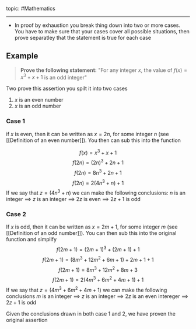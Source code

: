 topic: #Mathematics 

---

- In proof by exhaustion you break thing down into two or more cases. You have to make sure that your cases cover all possible situations, then prove separatley that the statement is true for each case

## Example
> **Prove the following statement:** "For any integer $x$, the value of $f(x)=x^3+x+1$ is an odd integer"

Two prove this assertion you spilt it into two cases
1) $x$ is an even number
2) $x$ is an odd number

### Case 1
if $x$ is even, then it can be written as $x=2n$, for some integer $n$ (see [[Definition of an even number]]). You then can sub this into the function

$$f(x)=x^3+x+1$$
$$f(2n)=(2n)^3+2n+1$$
$$f(2n)=8n^3+2n+1$$
$$f(2n)=2(4n^3+n)+1$$
If we say that $z=(4n^3+n)$ we can make the following conclusions:
$n$ is an integer $\implies$ $z$ is an integer $\implies$ $2z$ is even $\implies$ $2z+1$ is odd

### Case 2
If $x$ is odd, then it can be written as $x=2m+1$, for some integer $m$ (see [[Definition of an odd number]]). You can then sub this into the original function and simplify
$$f(2m+1)=(2m+1)^3+(2m+1)+1$$
$$f(2m+1)=(8m^3+12m^2+6m+1)+2m+1+1$$
$$f(2m+1)=8m^3+12m^2+8m+3$$
$$f(2m+1)=2(4m^3+6m^2+4m+1)+1$$
If we say that $z=(4m^3+6m^2+4m+1)$ we can make the following conclusions 
$m$ is an integer $\implies$ $z$ is an integer $\implies$ $2z$ is an even intereger $\implies$ $2z+1$ is odd

Given the conclusions drawn in both case 1 and 2, we have proven the original assertion